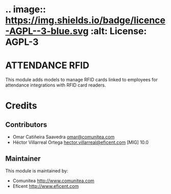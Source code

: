 .. image:: https://img.shields.io/badge/licence-AGPL--3-blue.svg
    :alt: License: AGPL-3
===============
ATTENDANCE RFID
===============

This module adds models to manage RFID cards linked to employees for attendance
integrations with RFID card readers.


Credits
=======

Contributors
------------
* Omar Catiñeira Saavedra <omar@comunitea.com>
* Héctor Villarreal Ortega <hector.villarreal@eficent.com> [MIG] 10.0

Maintainer
----------
This module is maintained by:
* Comunitea <http://www.comunitea.com>
* Eficent <http://www.eficent.com>

